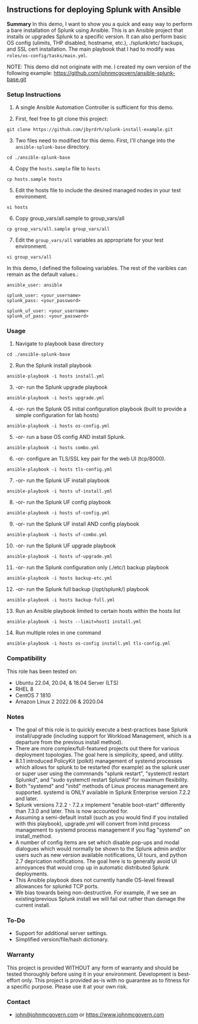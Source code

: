 ## Instructions for deploying Splunk with Ansible

**Summary**
In this demo, I want to show you a quick and easy way to perform a bare installation of Splunk using Ansible. This is an Ansible project that installs or upgrades Splunk to a specific version. It can also perform basic OS config (ulimits, THP disabled, hostname, etc.), ./splunk/etc/ backups, and SSL cert installation. The main playbook that I had to modify was `roles/os-config/tasks/main.yml`.

NOTE: This demo did not originate with me. I created my own version of the following example: https://github.com/johnmcgovern/ansible-splunk-base.git

### Setup Instructions

1. A single Ansible Automation Controller is sufficient for this demo.

2. First, feel free to git clone this project:

~~~
git clone https://github.com/jbyrdrh/splunk-install-example.git
~~~
	
3. Two files need to modified for this demo. First, I'll change into the `ansible-splunk-base` directory.

~~~
cd ./ansible-splunk-base		
~~~

4. Copy the `hosts.sample` file to `hosts`

~~~
cp hosts.sample hosts
~~~

5. Edit the hosts file to include the desired managed nodes in your test environment.

~~~
vi hosts
~~~
	
6. Copy group_vars/all.sample to group_vars/all

~~~
cp group_vars/all.sample group_vars/all
~~~

7. Edit the `group_vars/all` variables as appropriate for your test environment.

~~~
vi group_vars/all
~~~

In this demo, I defined the following variables. The rest of the varibles can remain as the default values.:

~~~
ansible_user: ansible

splunk_user: <your_username>
splunk_pass: <your_password>

splunk_uf_user: <your_username>
splunk_uf_pass: <your_password>
~~~

### Usage
	
1. Navigate to playbook base directory

~~~
cd ./ansible-splunk-base
~~~
	
2. Run the Splunk install playbook

~~~
ansible-playbook -i hosts install.yml
~~~

3. -or- run the Splunk upgrade playbook

~~~
ansible-playbook -i hosts upgrade.yml
~~~

4. -or- run the Splunk OS initial configuration playbook (built to provide a simple configuration for lab hosts)

~~~
ansible-playbook -i hosts os-config.yml
~~~

5. -or- run a base OS config AND install Splunk.

~~~
ansible-playbook -i hosts combo.yml	
~~~

6. -or- configure an TLS/SSL key pair for the web UI (tcp/8000).

~~~
ansible-playbook -i hosts tls-config.yml						
~~~

7. -or- run the Splunk UF install playbook

~~~
ansible-playbook -i hosts uf-install.yml
~~~

8. -or- run the Splunk UF config playbook

~~~
ansible-playbook -i hosts uf-config.yml
~~~

9. -or- run the Splunk UF install AND config playbook

~~~
ansible-playbook -i hosts uf-combo.yml	
~~~

10. -or- run the Splunk UF upgrade playbook

~~~
ansible-playbook -i hosts uf-upgrade.yml					
~~~

11. -or- run the Splunk configuration only (./etc/) backup playbook

~~~
ansible-playbook -i hosts backup-etc.yml
~~~

12. -or- run the Splunk full backup (/opt/splunk/) playbook

~~~
ansible-playbook -i hosts backup-full.yml		
~~~

13. Run an Ansible playbook limited to certain hosts within the hosts list

~~~
ansible-playbook -i hosts --limit=host1 install.yml
~~~

14. Run multiple roles in one command

~~~
ansible-playbook -i hosts os-config install.yml tls-config.yml
~~~

### Compatibility

This role has been tested on:

- Ubuntu 22.04, 20.04, & 18.04 Server (LTS)
- RHEL 8
- CentOS 7 1810
- Amazon Linux 2 2022.06 & 2020.04


### Notes

- The goal of this role is to quickly execute a best-practices base Splunk install/upgrade (including support for Workload Management, which is a departure from the previous install method).
- There are more complex/full-featured projects out there for various deployment topologies. The goal here is simplicity, speed, and utility.
- 8.1.1 introduced PolicyKit (polkit) management of systemd processes which allows for splunk to be restarted (for example) as the splunk user or super user using the commnands "splunk restart", "systemctl restart Splunkd", and "sudo systemctl restart Splunkd" for maximum flexibility.
- Both "systemd" and "initd" methods of Linux process management are supported. systemd is ONLY available in Splunk Enterprise version 7.2.2 and later. 
- Splunk versions 7.2.2 - 7.2.x implement "enable boot-start" differently than 7.3.0 and later. This is now accounted for.
- Assuming a semi-default install (such as you would find if you installed with this playbook), upgrade.yml will convert from initd process management to systemd process management if you flag "systemd" on install_method.
- A number of config items are set which disable pop-ups and modal dialogues which would normally be shown to the Splunk admin and/or users such as new version available notifications, UI tours, and python 2.7 deprication notifications. The goal here is to generally avoid UI annoyances that would crop up in automatic distributed Splunk deployments.
- This Ansible playbook does not currently handle OS-level firewall allowances for splunkd TCP ports.
- We bias towards being non-destructive. For example, if we see an existing/previous Splunk install we will fail out rather than damage the current install. 

### To-Do

- Support for additional server settings.
- Simplified version/file/hash dictionary.


### Warranty

This project is provided WITHOUT any form of warranty and should be tested thoroughly before using it in your environment. Development is best-effort only. This project is provided as-is with no guarantee as to fitness for a specific purpose. Please use it at your own risk.


### Contact

- john@johnmcgovern.com or https://www.johnmcgovern.com

